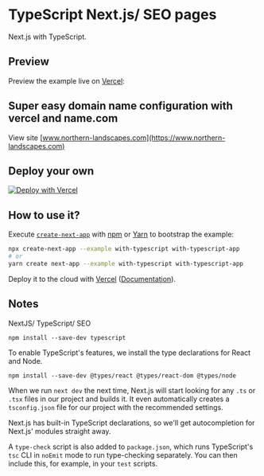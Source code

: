 # TypeScript Next.js/ SEO pages

Next.js with TypeScript.

## Preview

Preview the example live on [Vercel](https://northern-landscapes.vercel.app/):

## Super easy domain name configuration with vercel and name.com

View site [www.northern-landscapes.com](https://www.northern-landscapes.com)

## Deploy your own

[![Deploy with Vercel](https://vercel.com/button)](https://vercel.com/new/git/external?repository-url=https://github.com/joeburton/northern-landscapes=northern-landscapes&repository-name=northern-landscapes)

## How to use it?

Execute [`create-next-app`](https://github.com/vercel/next.js/tree/canary/packages/create-next-app) with [npm](https://docs.npmjs.com/cli/init) or [Yarn](https://yarnpkg.com/lang/en/docs/cli/create/) to bootstrap the example:

```bash
npx create-next-app --example with-typescript with-typescript-app
# or
yarn create next-app --example with-typescript with-typescript-app
```

Deploy it to the cloud with [Vercel](https://vercel.com/new?utm_source=github&utm_medium=readme&utm_campaign=northern-landscapes) ([Documentation](https://nextjs.org/docs/deployment)).

## Notes

NextJS/ TypeScript/ SEO

```
npm install --save-dev typescript
```

To enable TypeScript's features, we install the type declarations for React and Node.

```
npm install --save-dev @types/react @types/react-dom @types/node
```

When we run `next dev` the next time, Next.js will start looking for any `.ts` or `.tsx` files in our project and builds it. It even automatically creates a `tsconfig.json` file for our project with the recommended settings.

Next.js has built-in TypeScript declarations, so we'll get autocompletion for Next.js' modules straight away.

A `type-check` script is also added to `package.json`, which runs TypeScript's `tsc` CLI in `noEmit` mode to run type-checking separately. You can then include this, for example, in your `test` scripts.
